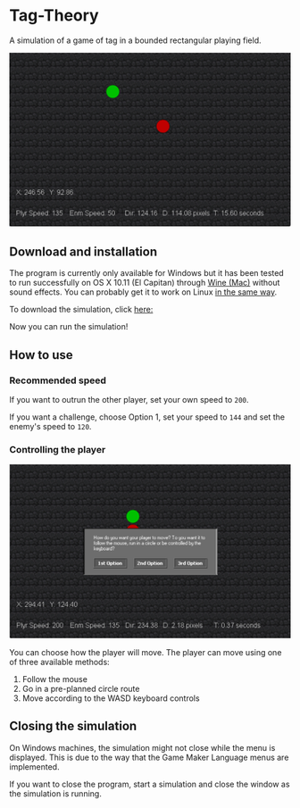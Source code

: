 # Tag-Theory

A simulation of a game of tag in a bounded rectangular playing field.

<img src="/img/mode2-1.png" alt="Example Simulation" width="672"/>

## Download and installation
The program is currently only available for Windows but it has been tested to run successfully on OS X 10.11 (El Capitan) through [Wine (Mac)](https://www.davidbaumgold.com/tutorials/wine-mac/) without sound effects. 
You can probably get it to work on Linux [in the same way](https://www.linux.com/learn/how-install-and-use-wine-run-windows-applications-linux).

To download the simulation, click [here:](https://github.com/shermansiu/Tag-Theory/raw/TagTheory/Tag%20Theory%20r0110.exe)

Now you can run the simulation!

## How to use

### Recommended speed
If you want to outrun the other player, set your own speed to `200`.

If you want a challenge, choose Option 1, set your speed to `144` and set the enemy's speed to `120`.

### Controlling the player

<img src="/img/mainmenu-2.png" alt="Main Menu" width="672"/>

You can choose how the player will move. The player can move using one of three available methods:
1. Follow the mouse
2. Go in a pre-planned circle route
3. Move according to the WASD keyboard controls

## Closing the simulation
On Windows machines, the simulation might not close while the menu is displayed. 
This is due to the way that the Game Maker Language menus are implemented.

If you want to close the program, start a simulation and close the window as the simulation is running.
